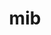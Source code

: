 ---
category: 3-letters
denotation: null
name: mib
reference_link: https://www.etymonline.com/word/mib
root_language: null
root_name: null
title: mib
type: free
word_sums:
- respelling: mib
  sum: 'Mib + '
---